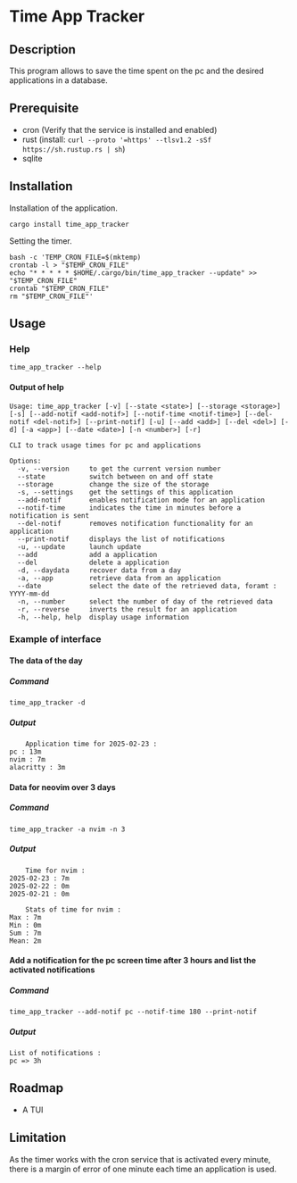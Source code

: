 # Time App Tracker

## Description
This program allows to save the time spent on the pc and the desired applications in a database.

## Prerequisite
- cron (Verify that the service is installed and enabled)
- rust (install: `curl --proto '=https' --tlsv1.2 -sSf https://sh.rustup.rs | sh`)
- sqlite

## Installation
Installation of the application.
```
cargo install time_app_tracker
```
Setting the timer.
```
bash -c 'TEMP_CRON_FILE=$(mktemp)
crontab -l > "$TEMP_CRON_FILE"
echo "* * * * * $HOME/.cargo/bin/time_app_tracker --update" >> "$TEMP_CRON_FILE"
crontab "$TEMP_CRON_FILE"
rm "$TEMP_CRON_FILE"'
```

## Usage

### Help
```
time_app_tracker --help
```

#### Output of help
```
Usage: time_app_tracker [-v] [--state <state>] [--storage <storage>] [-s] [--add-notif <add-notif>] [--notif-time <notif-time>] [--del-notif <del-notif>] [--print-notif] [-u] [--add <add>] [--del <del>] [-d] [-a <app>] [--date <date>] [-n <number>] [-r]

CLI to track usage times for pc and applications

Options:
  -v, --version     to get the current version number
  --state           switch between on and off state
  --storage         change the size of the storage
  -s, --settings    get the settings of this application
  --add-notif       enables notification mode for an application
  --notif-time      indicates the time in minutes before a notification is sent
  --del-notif       removes notification functionality for an application
  --print-notif     displays the list of notifications
  -u, --update      launch update
  --add             add a application
  --del             delete a application
  -d, --daydata     recover data from a day
  -a, --app         retrieve data from an application
  --date            select the date of the retrieved data, foramt : YYYY-mm-dd
  -n, --number      select the number of day of the retrieved data
  -r, --reverse     inverts the result for an application
  -h, --help, help  display usage information
```

### Example of interface
#### The data of the day
##### Command
```
time_app_tracker -d
```

##### Output
```
	Application time for 2025-02-23 :
pc : 13m
nvim : 7m
alacritty : 3m
```

#### Data for neovim over 3 days
##### Command
```
time_app_tracker -a nvim -n 3
```

##### Output
```
	Time for nvim :
2025-02-23 : 7m
2025-02-22 : 0m
2025-02-21 : 0m

	Stats of time for nvim :
Max : 7m
Min : 0m
Sum : 7m
Mean: 2m
```

#### Add a notification for the pc screen time after 3 hours and list the activated notifications
##### Command
```
time_app_tracker --add-notif pc --notif-time 180 --print-notif
```

##### Output
```
List of notifications :
pc => 3h
```

## Roadmap
- A TUI

## Limitation
As the timer works with the cron service that is activated every minute, there is a margin of error of one minute each time an application is used.

